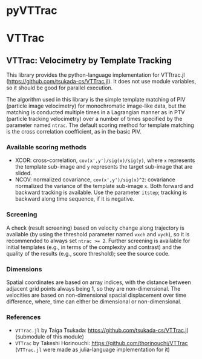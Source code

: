 # pyVTTrac

# VTTrac

<!-- [![Stable](https://img.shields.io/badge/docs-stable-blue.svg)](https://tsukada-cs.github.io/pyVTTrac/stable)
[![Dev](https://img.shields.io/badge/docs-dev-blue.svg)](https://tsukada-cs.github.io/pyVTTrac/dev) -->
<!-- [![Build Status](https://github.com/tsukada-cs/pyVTTrac/actions/workflows/CI.yml/badge.svg?branch=main)](https://github.com/tsukada-cs/pyVTTrac/actions/workflows/CI.yml?query=branch%3Amain)
[![Coverage](https://codecov.io/gh/tsukada-cs/pyVTTrac/branch/main/graph/badge.svg)](https://codecov.io/gh/tsukada-cs/pyVTTrac) -->

## VTTrac: Velocimetry by Template Tracking
This library provides the python-language implementation for VTTtrac.jl (https://github.com/tsukada-cs/VTTrac.jl). It does not use module variables, so it should be good for parallel execution.

The algorithm used in this library is the simple template matching of PIV (particle image velocimetry) for monochromatic image-like data, but the matching is conducted multiple times in a Lagrangian manner as in PTV (particle tracking velocimetry) over a number of times specified by the parameter named `ntrac`. The default scoring method for template matching is the cross correlation coefficient, as in the basic PIV.

### Available scoring methods
* XCOR: cross-correlation, `cov(x',y')/sig(x)/sig(y)`, where `x` represents the template sub-image and `y` represents the target sub-image that are slided.
* NCOV: normalized covariance, `cov(x',y')/sig(x)^2`: covariance normalized the variance of the template sub-image `x`.
Both forward and backward tracking is available. Use the parameter `itstep`; tracking is backward along time sequence, if it is negative.

### Screening
A check (result screening) based on velocity change along trajectory is available (by using the threshold parameter named `vxch` and `vych`), so it is recommended to always set `ntrac >= 2`. Further screening is available for initial templates (e.g., in terms of the complexity and contrast) and the quality of the results (e.g., score threshold); see the source code.

### Dimensions
Spatial coordinates are based on array indices, with the distance between adjacent grid points always being 1, so they are non-dimensional. The velocities are based on non-dimensional spacial displacement over time difference, where, time can either be dimensional or non-dimensional.

### References
* `VTTrac.jl` by Taiga Tsukada: https://github.com/tsukada-cs/VTTrac.jl (submodule of this module)
* `VTTrac` by Takeshi Horinouchi: https://github.com/thorinouchi/VTTrac (`VTTrac.jl` were made as julia-language implementation for it)
